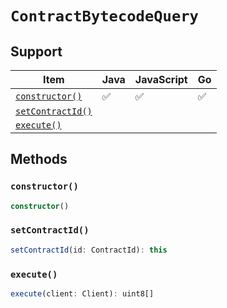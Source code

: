 # `ContractBytecodeQuery`

## Support

| Item | Java | JavaScript | Go
| - | - | - | - |
| [`constructor()`](#new) | ✅ | ✅ | ✅
| [`setContractId()`](#setContractId)
| [`execute()`](#execute)

## Methods

### `constructor()`

```typescript
constructor()
```

### `setContractId()`

```typescript
setContractId(id: ContractId): this
```

### `execute()`

```typescript
execute(client: Client): uint8[]
```
